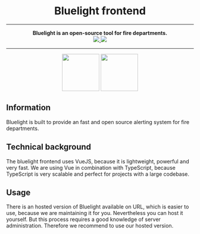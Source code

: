<div align="center">
    <h1>Bluelight frontend</h1>
    <hr>
<strong>
    Bluelight is an open-source tool for fire departments.
</strong>
<br>
<a href="https://hub.docker.com/repository/docker/mathisburger/bluelight-frontend">
<img src="https://img.shields.io/docker/automated/mathisburger/bluelight-frontend?style=for-the-badge">
</a>
<img src="https://img.shields.io/docker/pulls/mathisburger/bluelight-frontend?style=for-the-badge">
</div>

---

<div align="center">
    <img src="https://upload.wikimedia.org/wikipedia/commons/thumb/9/95/Vue.js_Logo_2.svg/2000px-Vue.js_Logo_2.svg.png" height="100">
    <img src="https://upload.wikimedia.org/wikipedia/commons/thumb/4/4c/Typescript_logo_2020.svg/1200px-Typescript_logo_2020.svg.png" height="100">
</div>


## Information

Bluelight is built to provide an fast and open source alerting system for
fire departments.

## Technical background

The bluelight frontend uses VueJS, because it is lightweight, powerful and very fast.
We are using Vue in combination with TypeScript, because TypeScript is very scalable
and perfect for projects with a large codebase. 

## Usage

There is an hosted version of Bluelight available on URL, which is easier to use,
because we are maintaining it for you. Nevertheless you can host it yourself. But this
process requires a good knowledge of server administration. Therefore we recommend to
use our hosted version.
